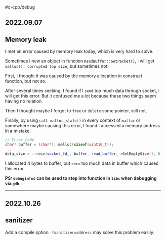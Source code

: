 #c-cpp/debug
## 2022.09.07

## Memory leak

I met an error caused by memory leak today, which is very hard to solve. 

Sometimes I new an object in function `ReadBuffer::GetPacket()`, I will get `malloc(): corrupted top size`, but sometimes not.

First, I thought it was caused by the memory allocation in construct function, but not so.

After several times seeking, I found if I `send` too much data through socket, I will get this error. But it confused me a lot because these two things seem having no relation.

Then I thought maybe I forgot to `free` or `delete` some pointer, still not.

Finally, by using `call malloc_stats()` in every context of `malloc` or somewhere maybe causing this error, I found I accessed a memory address in a mistake.

```c++
// Error Code
char* buffer = (char*)::malloc(sizeof(uint16_t));
...
data_size = ::recv(socket_fd_, buffer, read_buffer_->GetEmptySize(), 0);
```

I allocated 4 bytes to buffer, but `recv` too much data in buffer which caused this error.

**PS: `debuginfod` can be used to step into function in `libc` when debugging via `gdb`**

---
## 2022.10.26

## sanitizer

Add a compile option `-fsanitizer=address` may solve this problem easily.